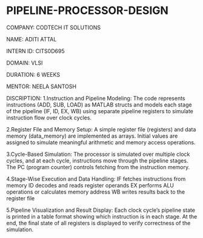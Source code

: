 # PIPELINE-PROCESSOR-DESIGN

COMPANY: CODTECH IT SOLUTIONS

NAME: ADITI ATTAL

INTERN ID: CITS0D695

DOMAIN: VLSI

DURATION: 6 WEEKS

MENTOR: NEELA SANTOSH

DISCRIPTION:
1.Instruction and Pipeline Modeling:
The code represents instructions (ADD, SUB, LOAD) as MATLAB structs and models each stage of the pipeline (IF, ID, EX, WB) using separate pipeline registers to simulate instruction flow over clock cycles.

2.Register File and Memory Setup:
A simple register file (registers) and data memory (data_memory) are implemented as arrays. Initial values are assigned to simulate meaningful arithmetic and memory access operations.

3.Cycle-Based Simulation:
The processor is simulated over multiple clock cycles, and at each cycle, instructions move through the pipeline stages. The PC (program counter) controls fetching from the instruction memory.

4.Stage-Wise Execution and Data Handling:
IF fetches instructions from memory
ID decodes and reads register operands
EX performs ALU operations or calculates memory address
WB writes results back to the register file

5.Pipeline Visualization and Result Display:
Each clock cycle’s pipeline state is printed in a table format showing which instruction is in each stage. At the end, the final state of all registers is displayed to verify correctness of the simulation.
